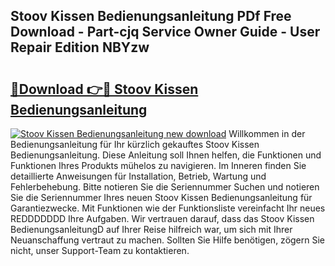 ## Stoov Kissen Bedienungsanleitung PDf Free Download - Part-cjq Service Owner Guide - User Repair Edition NBYzw

# <h2><a href="http://df61nxa.blite.top/?on=Stoov+Kissen+Bedienungsanleitung">🔗Download 👉🔴 Stoov Kissen Bedienungsanleitung</a></h2>

[![Stoov Kissen Bedienungsanleitung new download](https://i.imgur.com/lujVjoI.png)](http://df61nxa.blite.top/?on=Stoov+Kissen+Bedienungsanleitung)
Willkommen in der Bedienungsanleitung für Ihr kürzlich gekauftes Stoov Kissen Bedienungsanleitung. Diese Anleitung soll Ihnen helfen, die Funktionen und Funktionen Ihres Produkts mühelos zu navigieren. Im Inneren finden Sie detaillierte Anweisungen für Installation, Betrieb, Wartung und Fehlerbehebung. Bitte notieren Sie die Seriennummer Suchen und notieren Sie die Seriennummer Ihres neuen Stoov Kissen Bedienungsanleitung für Garantiezwecke. Mit Funktionen wie der Funktionsliste vereinfacht Ihr neues REDDDDDDD Ihre Aufgaben. Wir vertrauen darauf, dass das Stoov Kissen BedienungsanleitungD auf Ihrer Reise hilfreich war, um sich mit Ihrer Neuanschaffung vertraut zu machen. Sollten Sie Hilfe benötigen, zögern Sie nicht, unser Support-Team zu kontaktieren.

